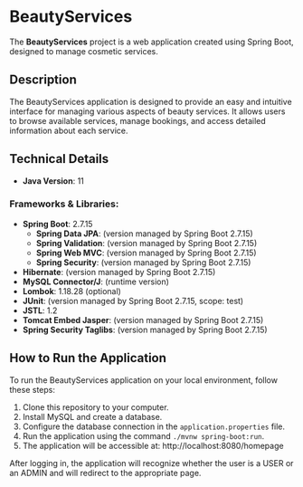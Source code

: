 # BeautyServices

The **BeautyServices** project is a web application created using Spring Boot, designed to manage cosmetic services.

## Description

The BeautyServices application is designed to provide an easy and intuitive interface for managing various aspects of beauty services. It allows users to browse available services, manage bookings, and access detailed information about each service.

## Technical Details

- **Java Version**: 11

### Frameworks & Libraries:
- **Spring Boot**: 2.7.15
    - **Spring Data JPA**: (version managed by Spring Boot 2.7.15)
    - **Spring Validation**: (version managed by Spring Boot 2.7.15)
    - **Spring Web MVC**: (version managed by Spring Boot 2.7.15)
    - **Spring Security**: (version managed by Spring Boot 2.7.15)
- **Hibernate**: (version managed by Spring Boot 2.7.15)
- **MySQL Connector/J**: (runtime version)
- **Lombok**: 1.18.28 (optional)
- **JUnit**: (version managed by Spring Boot 2.7.15, scope: test)
- **JSTL**: 1.2
- **Tomcat Embed Jasper**: (version managed by Spring Boot 2.7.15)
- **Spring Security Taglibs**: (version managed by Spring Boot 2.7.15)

## How to Run the Application

To run the BeautyServices application on your local environment, follow these steps:

1. Clone this repository to your computer.
2. Install MySQL and create a database.
3. Configure the database connection in the `application.properties` file.
4. Run the application using the command `./mvnw spring-boot:run`.
5. The application will be accessible at: http://localhost:8080/homepage

After logging in, the application will recognize whether the user is a USER or an ADMIN and will redirect to the appropriate page.

